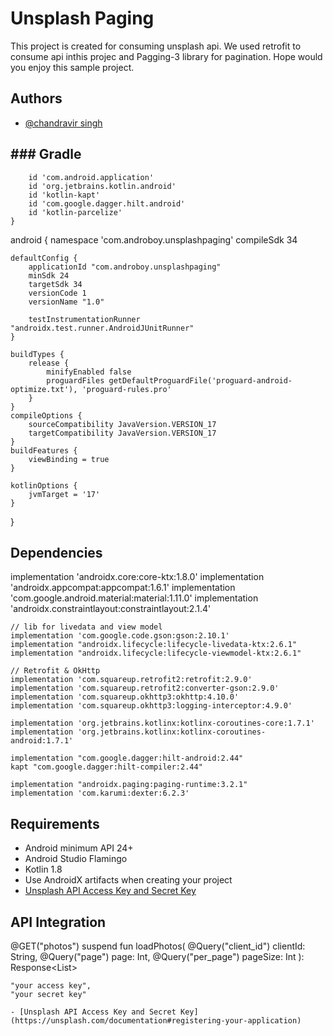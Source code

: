 
# Unsplash Paging

This project is created for consuming unsplash api. We used retrofit to consume api inthis projec and Pagging-3 library for pagination. Hope would you enjoy this sample project.


## Authors

- [@chandravir singh](https://github.com/ChandravirRaj/unsplash_paging_android/tree)


## ### Gradle

```plugins {
    id 'com.android.application'
    id 'org.jetbrains.kotlin.android'
    id 'kotlin-kapt'
    id 'com.google.dagger.hilt.android'
    id 'kotlin-parcelize'
}
```

android {
    namespace 'com.androboy.unsplashpaging'
    compileSdk 34

    defaultConfig {
        applicationId "com.androboy.unsplashpaging"
        minSdk 24
        targetSdk 34
        versionCode 1
        versionName "1.0"

        testInstrumentationRunner "androidx.test.runner.AndroidJUnitRunner"
    }

    buildTypes {
        release {
            minifyEnabled false
            proguardFiles getDefaultProguardFile('proguard-android-optimize.txt'), 'proguard-rules.pro'
        }
    }
    compileOptions {
        sourceCompatibility JavaVersion.VERSION_17
        targetCompatibility JavaVersion.VERSION_17
    }
    buildFeatures {
        viewBinding = true
    }

    kotlinOptions {
        jvmTarget = '17'
    }
}
## Dependencies

 implementation 'androidx.core:core-ktx:1.8.0'
    implementation 'androidx.appcompat:appcompat:1.6.1'
    implementation 'com.google.android.material:material:1.11.0'
    implementation 'androidx.constraintlayout:constraintlayout:2.1.4'


    // lib for livedata and view model
    implementation 'com.google.code.gson:gson:2.10.1'
    implementation "androidx.lifecycle:lifecycle-livedata-ktx:2.6.1"
    implementation "androidx.lifecycle:lifecycle-viewmodel-ktx:2.6.1"

    // Retrofit & OkHttp
    implementation 'com.squareup.retrofit2:retrofit:2.9.0'
    implementation 'com.squareup.retrofit2:converter-gson:2.9.0'
    implementation 'com.squareup.okhttp3:okhttp:4.10.0'
    implementation 'com.squareup.okhttp3:logging-interceptor:4.9.0'

    implementation 'org.jetbrains.kotlinx:kotlinx-coroutines-core:1.7.1'
    implementation 'org.jetbrains.kotlinx:kotlinx-coroutines-android:1.7.1'

    implementation "com.google.dagger:hilt-android:2.44"
    kapt "com.google.dagger:hilt-compiler:2.44"

    implementation "androidx.paging:paging-runtime:3.2.1"
    implementation 'com.karumi:dexter:6.2.3'


## Requirements
- Android minimum API 24+
- Android Studio Flamingo
- Kotlin 1.8
- Use AndroidX artifacts when creating your project
- [Unsplash API Access Key and Secret Key](https://unsplash.com/documentation#registering-your-application)
## API Integration

@GET("photos")
    suspend fun loadPhotos(
        @Query("client_id") clientId: String,
        @Query("page") page: Int,
        @Query("per_page") pageSize: Int
    ): Response<List<UnsplashPhoto>>


    "your access key",
    "your secret key"

    - [Unsplash API Access Key and Secret Key](https://unsplash.com/documentation#registering-your-application)